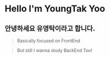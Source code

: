 # Hello I'm YoungTak Yoo

## 안녕하세요 유영탁이라고 합니다.

> Basically focused on FrontEnd

> But still I wanna study BackEnd Too!
